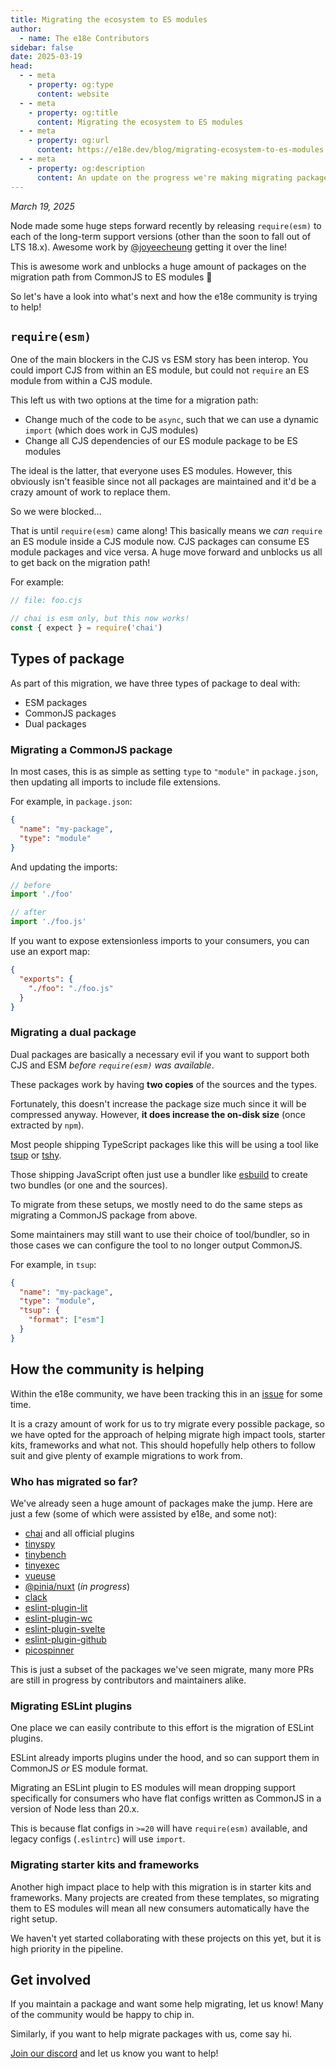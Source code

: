 ```yaml
---
title: Migrating the ecosystem to ES modules
author:
  - name: The e18e Contributors
sidebar: false
date: 2025-03-19
head:
  - - meta
    - property: og:type
      content: website
  - - meta
    - property: og:title
      content: Migrating the ecosystem to ES modules
  - - meta
    - property: og:url
      content: https://e18e.dev/blog/migrating-ecosystem-to-es-modules
  - - meta
    - property: og:description
      content: An update on the progress we're making migrating packages to ES modules
---
```


_March 19, 2025_

Node made some huge steps forward recently by releasing `require(esm)` to each of the long-term support versions (other than the soon to fall out of LTS 18.x). Awesome work by [@joyeecheung](https://bsky.app/profile/joyeecheung.bsky.social) getting it over the line!

This is awesome work and unblocks a huge amount of packages on the migration path from CommonJS to ES modules :tada:

So let's have a look into what's next and how the e18e community is trying to help!

## `require(esm)`

One of the main blockers in the CJS vs ESM story has been interop. You could import CJS from within an ES module, but could not `require` an ES module from within a CJS module.

This left us with two options at the time for a migration path:

- Change much of the code to be `async`, such that we can use a dynamic `import` (which does work in CJS modules)
- Change all CJS dependencies of our ES module package to be ES modules

The ideal is the latter, that everyone uses ES modules. However, this obviously isn't feasible since not all packages are maintained and it'd be a crazy amount of work to replace them.

So we were blocked...

That is until `require(esm)` came along! This basically means we _can_ `require` an ES module inside a CJS module now. CJS packages can consume ES module packages and vice versa. A huge move forward and unblocks us all to get back on the migration path!

For example:

```ts
// file: foo.cjs

// chai is esm only, but this now works!
const { expect } = require('chai')
```

## Types of package

As part of this migration, we have three types of package to deal with:

- ESM packages
- CommonJS packages
- Dual packages

### Migrating a CommonJS package

In most cases, this is as simple as setting `type` to `"module"` in `package.json`, then updating all imports to include file extensions.

For example, in `package.json`:

```json
{
  "name": "my-package",
  "type": "module"
}
```

And updating the imports:

```ts
// before
import './foo'

// after
import './foo.js'
```

If you want to expose extensionless imports to your consumers, you can use an export map:

```json
{
  "exports": {
    "./foo": "./foo.js"
  }
}
```

### Migrating a dual package

Dual packages are basically a necessary evil if you want to support both CJS and ESM _before `require(esm)` was available_.

These packages work by having **two copies** of the sources and the types.

Fortunately, this doesn't increase the package size much since it will be compressed anyway. However, **it does increase the on-disk size** (once extracted by `npm`).

Most people shipping TypeScript packages like this will be using a tool like [tsup](https://github.com/egoist/tsup) or [tshy](https://github.com/isaacs/tshy).

Those shipping JavaScript often just use a bundler like [esbuild](https://github.com/evanw/esbuild) to create two bundles (or one and the sources).

To migrate from these setups, we mostly need to do the same steps as migrating a CommonJS package from above.

Some maintainers may still want to use their choice of tool/bundler, so in those cases we can configure the tool to no longer output CommonJS.

For example, in `tsup`:

```json
{
  "name": "my-package",
  "type": "module",
  "tsup": {
    "format": ["esm"]
  }
}
```

## How the community is helping

Within the e18e community, we have been tracking this in an [issue](https://github.com/e18e/ecosystem-issues/issues/129) for some time.

It is a crazy amount of work for us to try migrate every possible package, so we have opted for the approach of helping migrate high impact tools, starter kits, frameworks and what not. This should hopefully help others to follow suit and give plenty of example migrations to work from.

### Who has migrated so far?

We've already seen a huge amount of packages make the jump. Here are just a few (some of which were assisted by e18e, and some not):

- [chai](https://github.com/chaijs/chai) and all official plugins
- [tinyspy](https://github.com/tinylibs/tinyspy)
- [tinybench](https://github.com/tinylibs/tinybench)
- [tinyexec](https://github.com/tinylibs/tinyexec)
- [vueuse](https://github.com/vueuse/vueuse)
- [@pinia/nuxt](https://github.com/vuejs/pinia) (_in progress_)
- [clack](https://github.com/bombshell-dev/clack)
- [eslint-plugin-lit](https://github.com/43081j/eslint-plugin-lit)
- [eslint-plugin-wc](https://github.com/43081j/eslint-plugin-wc)
- [eslint-plugin-svelte](https://github.com/sveltejs/eslint-plugin-svelte)
- [eslint-plugin-github](https://github.com/github/eslint-plugin-github)
- [picospinner](https://github.com/tinylibs/picospinner)

This is just a subset of the packages we've seen migrate, many more PRs are still in progress by contributors and maintainers alike.

### Migrating ESLint plugins

One place we can easily contribute to this effort is the migration of ESLint plugins.

ESLint already imports plugins under the hood, and so can support them in CommonJS _or_ ES module format.

Migrating an ESLint plugin to ES modules will mean dropping support specifically for consumers who have flat configs written as CommonJS in a version of Node less than 20.x.

This is because flat configs in `>=20` will have `require(esm)` available, and legacy configs (`.eslintrc`) will use `import`.

### Migrating starter kits and frameworks

Another high impact place to help with this migration is in starter kits and frameworks. Many projects are created from these templates, so migrating them to ES modules will mean all new consumers automatically have the right setup.

We haven't yet started collaborating with these projects on this yet, but it is high priority in the pipeline.

## Get involved

If you maintain a package and want some help migrating, let us know! Many of the community would be happy to chip in.

Similarly, if you want to help migrate packages with us, come say hi.

[Join our discord](https://chat.e18e.dev) and let us know you want to help!
